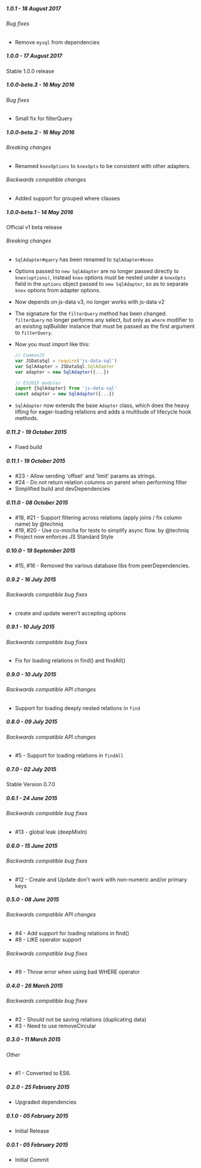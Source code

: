 ##### 1.0.1 - 18 August 2017

###### Bug fixes
- Remove `mysql` from dependencies

##### 1.0.0 - 17 August 2017

Stable 1.0.0 release

##### 1.0.0-beta.3 - 16 May 2016

###### Bug fixes
- Small fix for filterQuery

##### 1.0.0-beta.2 - 16 May 2016

###### Breaking changes
- Renamed `knexOptions` to `knexOpts` to be consistent with other adapters.

###### Backwards compatible changes
- Added support for grouped where clauses

##### 1.0.0-beta.1 - 14 May 2016

Official v1 beta release

###### Breaking changes

- `SqlAdapter#query` has been renamed to `SqlAdapter#knex`
- Options passed to `new SqlAdapter` are no longer passed directly to `knex(options)`, instead `knex` options must be nested under a `knexOpts` field in the `options` object passed to `new SqlAdapter`, so as to separate `knex` options from adapter options.
- Now depends on js-data v3, no longer works with js-data v2
- The signature for the `filterQuery` method has been changed. `filterQuery` no longer performs any select, but only as `where` modifier to an existing sqlBuilder instance that must be passed as the first argument to `filterQuery`.
- Now you must import like this:

    ```js
    // CommonJS
    var JSDataSql = require('js-data-sql')
    var SqlAdapter = JSDataSql.SqlAdapter
    var adapter = new SqlAdapter({...})
    ```

    ```js
    // ES2015 modules
    import {SqlAdapter} from 'js-data-sql'
    const adapter = new SqlAdapter({...})
    ```

- `SqlAdapter` now extends the base `Adapter` class, which does the heavy lifting for
eager-loading relations and adds a multitude of lifecycle hook methods.

##### 0.11.2 - 19 October 2015

- Fixed build

##### 0.11.1 - 19 October 2015

- #23 - Allow sending 'offset' and 'limit' params as strings.
- #24 - Do not return relation columns on parent when performing filter
- Simplified build and devDependencies

##### 0.11.0 - 08 October 2015

- #18, #21 - Support filtering across relations (apply joins / fix column name) by @techniq
- #19, #20 - Use co-mocha for tests to simplify async flow. by @techniq
- Project now enforces JS Standard Style

##### 0.10.0 - 19 September 2015

- #15, #16 - Removed the various database libs from peerDependencies.

##### 0.9.2 - 16 July 2015

###### Backwards compatible bug fixes
- create and update weren't accepting options

##### 0.9.1 - 10 July 2015

###### Backwards compatible bug fixes
- Fix for loading relations in find() and findAll()

##### 0.9.0 - 10 July 2015

###### Backwards compatible API changes
- Support for loading deeply nested relations in `find`

##### 0.8.0 - 09 July 2015

###### Backwards compatible API changes
- #5 - Support for loading relations in `findAll`

##### 0.7.0 - 02 July 2015

Stable Version 0.7.0

##### 0.6.1 - 24 June 2015

###### Backwards compatible bug fixes
- #13 - global leak (deepMixIn)

##### 0.6.0 - 15 June 2015

###### Backwards compatible bug fixes
- #12 - Create and Update don't work with non-numeric and/or primary keys

##### 0.5.0 - 08 June 2015

###### Backwards compatible API changes
- #4 - Add support for loading relations in find()
- #8 - LIKE operator support

###### Backwards compatible bug fixes
- #9 - Throw error when using bad WHERE operator

##### 0.4.0 - 26 March 2015

###### Backwards compatible bug fixes
- #2 - Should not be saving relations (duplicating data)
- #3 - Need to use removeCircular

##### 0.3.0 - 11 March 2015

###### Other
- #1 - Converted to ES6.

##### 0.2.0 - 25 February 2015

- Upgraded dependencies

##### 0.1.0 - 05 February 2015

- Initial Release

##### 0.0.1 - 05 February 2015

- Initial Commit
